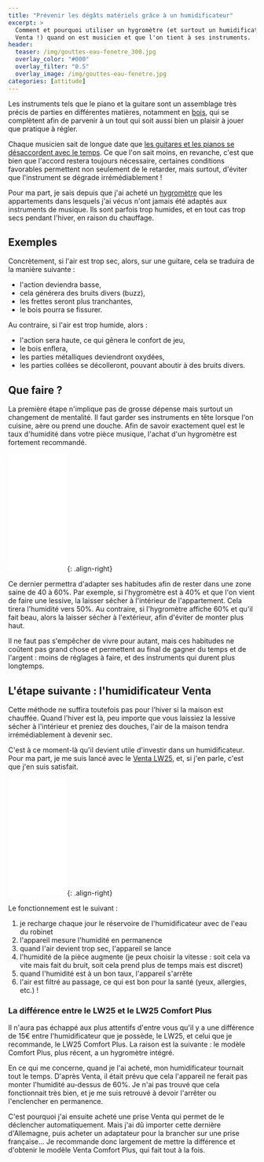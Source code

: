 ```yaml
---
title: "Prévenir les dégâts matériels grâce à un humidificateur"
excerpt: >
  Comment et pourquoi utiliser un hygromètre (et surtout un humidificateur 
  Venta !) quand on est musicien et que l'on tient à ses instruments.
header:
  teaser: /img/gouttes-eau-fenetre_300.jpg
  overlay_color: "#000"
  overlay_filter: "0.5"
  overlay_image: /img/gouttes-eau-fenetre.jpg
categories: [attitude]
---
```


Les instruments tels que le piano et la guitare sont un assemblage très précis 
de parties en différentes matières, notamment en [bois][constr-guit], qui se 
complètent afin de parvenir à un tout qui soit aussi bien un plaisir à jouer 
que pratique à régler.

Chaque musicien sait de longue date que [les guitares et les pianos se 
désaccordent avec le temps][asg]. Ce que l'on sait moins, en revanche, c'est 
que bien que l'accord restera toujours nécessaire, certaines conditions 
favorables permettent non seulement de le retarder, mais surtout, d'éviter que 
l'instrument se dégrade irrémédiablement !

Pour ma part, je sais depuis que j'ai acheté un [hygromètre][hygrometre] que 
les appartements dans lesquels j'ai vécus n'ont jamais été adaptés aux 
instruments de musique. Ils sont parfois trop humides, et en tout cas trop secs 
pendant l'hiver, en raison du chauffage.

## Exemples

Concrètement, si l'air est trop sec, alors, sur une guitare, cela se traduira 
de la manière suivante :

- l'action deviendra basse,
- cela générera des bruits divers (buzz),
- les frettes seront plus tranchantes,
- le bois pourra se fissurer.

Au contraire, si l'air est trop humide, alors :

- l'action sera haute, ce qui gênera le confort de jeu,
- le bois enflera,
- les parties métalliques deviendront oxydées,
- les parties collées se décolleront, pouvant aboutir à des bruits divers.

## Que faire ?

La première étape n'implique pas de grosse dépense mais surtout un changement 
de mentalité. Il faut garder ses instruments en tête lorsque l'on cuisine, aère 
ou prend une douche. Afin de savoir exactement quel est le taux d'humidité dans 
votre pièce musique, l'achat d'un hygromètre est fortement recommandé.

<iframe style="width:120px;height:240px;" marginwidth="0" marginheight="0" scrolling="no" frameborder="0" src="//ws-eu.amazon-adsystem.com/widgets/q?ServiceVersion=20070822&OneJS=1&Operation=GetAdHtml&MarketPlace=FR&source=ss&ref=as_ss_li_til&ad_type=product_link&tracking_id=sdm0b-21&marketplace=amazon&region=FR&placement=B01H1R0K68&asins=B01H1R0K68&linkId=ec183ccfbbd01ded7bfa441f3a6eb27d&show_border=true&link_opens_in_new_window=true"></iframe>{: .align-right}

Ce dernier permettra d'adapter ses habitudes afin de rester dans une zone saine 
de 40 à 60%. Par exemple, si l'hygromètre est à 40% et que l'on vient de faire 
une lessive, la laisser sécher à l'intérieur de l'appartement. Cela tirera 
l'humidité vers 50%. Au contraire, si l'hygromètre affiche 60% et qu'il fait 
beau, alors la laisser sécher à l'extérieur, afin d'éviter de monter plus haut.

Il ne faut pas s'empêcher de vivre pour autant, mais ces habitudes ne coûtent 
pas grand chose et permettent au final de gagner du temps et de l'argent : 
moins de réglages à faire, et des instruments qui durent plus longtemps.

## L'étape suivante : l'humidificateur Venta

Cette méthode ne suffira toutefois pas pour l'hiver si la maison est chauffée. 
Quand l'hiver est là, peu importe que vous laissiez la lessive sécher à 
l'intérieur et preniez des douches, l'air de la maison tendra irrémédiablement 
à devenir sec.

C'est à ce moment-là qu'il devient utile d'investir dans un humidificateur. 
Pour ma part, je me suis lancé avec le [Venta LW25][venta-lw25], et, si j'en 
parle, c'est que j'en suis satisfait.

<iframe style="width:120px;height:240px;" marginwidth="0" marginheight="0" scrolling="no" frameborder="0" src="//ws-eu.amazon-adsystem.com/widgets/q?ServiceVersion=20070822&OneJS=1&Operation=GetAdHtml&MarketPlace=FR&source=ss&ref=as_ss_li_til&ad_type=product_link&tracking_id=sdm0b-21&marketplace=amazon&region=FR&placement=B07HHKZDNH&asins=B07HHKZDNH&linkId=65c034b7dba735c6c966e53ae7b3f388&show_border=true&link_opens_in_new_window=true"></iframe>{: .align-right}

Le fonctionnement est le suivant :

1. je recharge chaque jour le réservoire de l'humidificateur avec de l'eau du 
robinet
2. l'appareil mesure l'humidité en permanence
3. quand l'air devient trop sec, l'appareil se lance
4. l'humidité de la pièce augmente (je peux choisir la vitesse : soit cela va 
vite mais fait du bruit, soit cela prend plus de temps mais est discret)
4. quand l'humidité est à un bon taux, l'appareil s'arrête
5. l'air est filtré au passage, ce qui est bon pour la santé (yeux, allergies, 
etc.) !

### La différence entre le LW25 et le LW25 Comfort Plus

Il n'aura pas échappé aux plus attentifs d'entre vous qu'il y a une différence 
de 15€ entre l'humidificateur que je possède, le LW25, et celui que je 
recommande, le LW25 Comfort Plus. La raison est la suivante : le modèle Comfort 
Plus, plus récent, a un hygromètre intégré.

En ce qui me concerne, quand je l'ai acheté, mon humidificateur tournait tout 
le temps. D'après Venta, il était prévu que cela l'appareil ne ferait pas 
monter l'humidité au-dessus de 60%. Je n'ai pas trouvé que cela fonctionnait 
très bien, et je me suis retrouvé à devoir l'arrêter ou l'enclencher en 
permanence.

C'est pourquoi j'ai ensuite acheté une prise Venta qui permet de le déclencher 
automatiquement. Mais j'ai dû importer cette dernière d'Allemagne, puis acheter 
un adaptateur pour la brancher sur une prise française… Je recommande donc 
largement de mettre la différence et d'obtenir le modèle Venta Comfort Plus, 
qui fait tout à la fois.

[asg]:https://www.accordersaguitare.com/accorder-d-autres-instruments/
[constr-guit]:https://www.secretsdemusiciens.com/guitare-synthese-foret/
[hygrometre]:http://bit.ly/hygrometre
[venta-lw25]:http://bit.ly/venta-lw25
